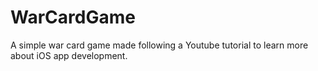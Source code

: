 # WarCardGame

A simple war card game made following a Youtube tutorial to learn more about iOS app development.
